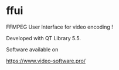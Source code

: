 # ffui
FFMPEG User Interface for video encoding !

Developed with QT Library 5.5.

Software available on

https://www.video-software.pro/
